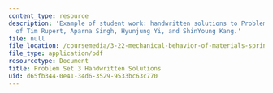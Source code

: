 ```yaml
---
content_type: resource
description: 'Example of student work: handwritten solutions to Problem Set 3. Courtesy
  of Tim Rupert, Aparna Singh, Hyunjung Yi, and ShinYoung Kang.'
file: null
file_location: /coursemedia/3-22-mechanical-behavior-of-materials-spring-2008/d65fb3440e4134d635299533bc63c770_hw3_wiki_prob_c.pdf
file_type: application/pdf
resourcetype: Document
title: Problem Set 3 Handwritten Solutions
uid: d65fb344-0e41-34d6-3529-9533bc63c770
---
```

